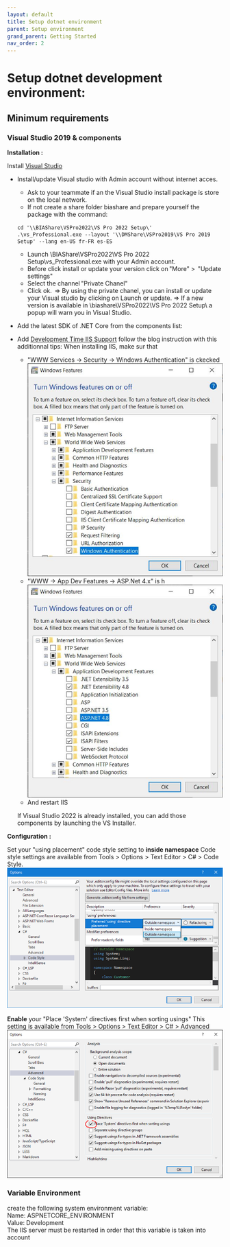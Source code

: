 ```yaml
---
layout: default
title: Setup dotnet environment
parent: Setup environment
grand_parent: Getting Started
nav_order: 2
---
```


# Setup dotnet development environment:

## Minimum requirements

### Visual Studio 2019 & components
**Installation :**

Install [Visual Studio](https://visualstudio.microsoft.com/fr/vs/) 

- Install/update Visual studio with Admin account without internet acces.
  * Ask to your teammate if an the Visual Studio install package is store on the local network.
  * If not create a share folder biashare and prepare yourself the package with the command:
  ```
  cd '\\BIAShare\VSPro2022\VS Pro 2022 Setup\'
  .\vs_Professional.exe --layout '\\DMShare\VSPro2019\VS Pro 2019 Setup' --lang en-US fr-FR es-ES
  ```
  * Launch \\BIAShare\VSPro2022\VS Pro 2022 Setup\vs_Professional.exe with your Admin account. 
  * Before click install or update your version click on "More" >  "Update settings" 
  * Select the channel "Private Chanel" 
  * Click ok.  
  => By using the private chanel, you can install or update your Visual studio by clicking on Launch or update. 
  => If a new version is available in \\biashare\VSPro2022\VS Pro 2022 Setup\ a popup will warn you in Visual Studio. 

- Add the latest SDK of .NET Core from the components list:
- Add [Development Time IIS Support](https://devblogs.microsoft.com/aspnet/development-time-iis-support-for-asp-net-core-applications/) follow the blog instruction with this additionnal tips: 
  When installing IIS, make sur that 
  * "WWW Services -> Security -> Windows Authentication" is ckecked 
  ![IIS Windows Authentication](../../Images/IISWindowsAuthent.jpg)
  * "WWW  -> App Dev Features -> ASP.Net 4.x" is h
  ![IIS ASP Net](../../Images/IISASPNET.JPG)
  * And restart IIS
  
  If Visual Studio 2022 is already installed, you can add those components by launching the VS Installer.

**Configuration :**

Set your "using placement" code style setting to **inside namespace**
Code style settings are available from Tools > Options > Text Editor > C# > Code Style.
![Code style settings](../../Images/CodeStyleSetting.png)

**Enable** your "Place 'System' directives first when sorting usings"
This setting is available from Tools > Options > Text Editor > C# > Advanced 
![Code style settings](../../Images/SystemUsing.png)

### Variable Environment
create the following system environment variable:  
Name: ASPNETCORE_ENVIRONMENT  
Value: Development  
The IIS server must be restarted in order that this variable is taken into account




